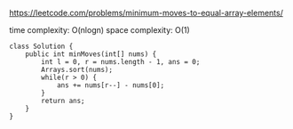 https://leetcode.com/problems/minimum-moves-to-equal-array-elements/

time complexity: O(nlogn)
space complexity: O(1)
```
class Solution {
    public int minMoves(int[] nums) {
        int l = 0, r = nums.length - 1, ans = 0;
        Arrays.sort(nums);
        while(r > 0) {
            ans += nums[r--] - nums[0];
        }
        return ans;
    }
}

```